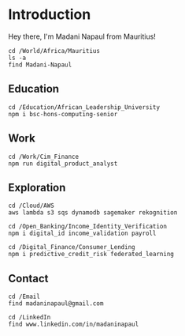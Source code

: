 # Introduction

Hey there, I'm Madani Napaul from Mauritius! 

```
cd /World/Africa/Mauritius
ls -a
find Madani-Napaul
```

## Education
```
cd /Education/African_Leadership_University
npm i bsc-hons-computing-senior  
```

## Work
```
cd /Work/Cim_Finance
npm run digital_product_analyst  
```

## Exploration
```
cd /Cloud/AWS
aws lambda s3 sqs dynamodb sagemaker rekognition
```

```
cd /Open_Banking/Income_Identity_Verification
npm i digital_id income_validation payroll
```

```
cd /Digital_Finance/Consumer_Lending  
npm i predictive_credit_risk federated_learning 
```

## Contact
```
cd /Email
find madaninapaul@gmail.com

cd /LinkedIn
find www.linkedin.com/in/madaninapaul  
```
